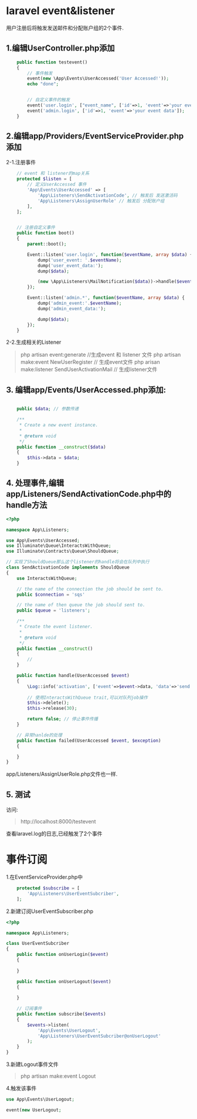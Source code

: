laravel event&listener
=====================

用户注册后将触发发送邮件和分配账户组的2个事件.

## 1.编辑UserController.php添加
```php
    public function testevent()
    {
        // 事件触发
        event(new \App\Events\UserAccessed('User Accessed!'));
        echo "done";


        // 自定义事件的触发
        event('user.login', ["event_name", ['id'=>1, 'event'=>'your event data']]);
        event('admin.login', ['id'=>1, 'event'=>'your event data']);
    }
```

## 2.编辑app/Providers/EventServiceProvider.php添加
2-1.注册事件
```php
    // event 和 listener的map关系
    protected $listen = [
        // 定义UserAccessed 事件
        'App\Events\UserAccessed' => [
            'App\Listeners\SendActivationCode', // 触发后 发送激活码
            'App\Listeners\AssignUserRole' // 触发后 分配账户组
        ],
    ];


    // 注册自定义事件
    public function boot()
    {
        parent::boot();

        Event::listen('user.login', function($eventName, array $data) {
            dump('user_event: '.$eventName);
            dump('user_event_data:');
            dump($data);

            (new \App\Listeners\MailNotification($data))->handle($eventName);
        });

        Event::listen('admin.*', function($eventName, array $data) {
            dump('admin_event:'.$eventName);
            dump('admin_event_data:');

            dump($data);
        });
    }
```

2-2.生成相关的Listener
> php artisan event:generate  //生成event 和 listener  文件
> php artisan make:event NewUserRegister  // 生成event文件
> php arisan make:listener SendUserActivationMail // 生成listener文件

## 3. 编辑app/Events/UserAccessed.php添加:

```php

    public $data; // 参数传递

    /**
     * Create a new event instance.
     *
     * @return void
     */
    public function __construct($data)
    {
        $this->data = $data;
    }
```

## 4. 处理事件,编辑app/Listeners/SendActivationCode.php中的handle方法
```php
<?php

namespace App\Listeners;

use App\Events\UserAccessed;
use Illuminate\Queue\InteractsWithQueue;
use Illuminate\Contracts\Queue\ShouldQueue;

// 实现了ShouldQueue那么这个listener的handle将会在队列中执行
class SendActivationCode implements ShouldQueue
{
    use InteractsWithQueue;

    // the name of the connection the job should be sent to.
    public $connection = 'sqs'

    // the name of then queue the job should sent to.
    public $queue = 'listeners';

    /**
     * Create the event listener.
     *
     * @return void
     */
    public function __construct()
    {
        //
    }

    public function handle(UserAccessed $event)
    {
        \Log::info('activation', ['event'=>$event->data, 'data'=>'send activation data']);
        
        // 使用InteractsWithQueue trait,可以对队列job操作
        $this->delete();
        $this->release(30);

        return false; // 停止事件传播
    }

    // 异常hanlde的处理
    public function failed(UserAccessed $event, $exception)
    {

    }
}

```

app/Listeners/AssignUserRole.php文件也一样.

## 5. 测试
访问:
> http://localhost:8000/testevent  

查看laravel.log的日志,已经触发了2个事件







# 事件订阅
1.在EventServiceProvider.php中
```php
    protected $subscribe = [
        'App\Listeners\UserEventSubcriber',
    ];
```

2.新建订阅UserEventSubscriber.php
```php
<?php

namespace App\Listeners;

class UserEventSubcriber
{
    public function onUserLogin($event)
    {
        
    }

    public function onUserLogout($event)
    {
        
    }

    // 订阅事件
    public function subscribe($events)
    {
        $events->listen(
            'App\Events\UserLogout', 
            'App\Listeners\UserEventSubcriber@onUserLogout'
        );
    }
}
```

3.新建Logout事件文件
> php artisan make:event Logout  

4.触发该事件
```php
use App\Events\UserLogout;

event(new UserLogout;
```
